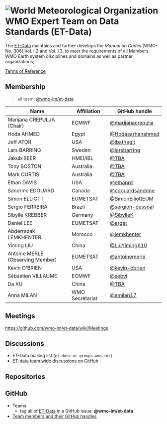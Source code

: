 # ![World Meteorological Organization](https://community.wmo.int/themes/wmo/logo.png) WMO Expert Team on Data Standards (ET-Data)

The [ET-Data](https://community.wmo.int/en/governance/commission-membership/commission-observation-infrastructure-and-information-systems-infcom/standing-committee-information-management-and-technology-sc-imt/expert-team-data-standards) maintains and further develops the _Manual on Codes_ (WMO-No. 306) Vol. I.2 and Vol. I.3, to meet the requirements of all Members, WMO Earth system disciplines and domains as well as partner organizations;

[Terms of Reference](https://github.com/wmo-im/sc-imt/blob/main/et-tt/et-data.adoc)

## Membership

>all team: [@wmo-im/et-data](https://github.com/orgs/wmo-im/teams/et-data)

|Name | Affiliation | GitHub handle |
|---|---|---|
|Marijana	CREPULJA (Chair)|ECMWF|[@marijanacrepulja](https://github.com/marijanacrepulja)
|Hoda	AHMED	|Egypt|[@Hodasarhanahmed](https://github.com/Hodasarhanahmed)
|Jeff	ATOR	|USA|[@jbathegit](https://github.com/jbathegit)
|Lars	BARRING	|Sweden|[@larsbarring](https://github.com/larsbarring)
|Jakub	BEER|HMEI/IBL|[@TBA](https://github.com/TBA)
|Tony	BOSTON|Australia|[@TBA](https://github.com/TBA)
|Mark	CURTIS|Australia|[@TBA](https://github.com/TBA)
|Ethan	DAVIS|USA|[@ethanrd](https://github.com/ethanrd)
|Sandrine	EDOUARD	|Canada|[@edouardsandrine](https://github.com/edouardsandrine)
|Simon	ELLIOTT	|EUMETSAT|[@SimonElliottEUM](https://github.com/SimonElliottEUM)
|Sergio	FERREIRA	|Brazil|[@sergioh-pessoal](https://github.com/sergioh-pessoal)
|Sibylle	KREBBER	|Germany|[@SibylleK](https://github.com/SibylleK)
|Daniel	LEE	|EUMETSAT|[@erget](https://github.com/erget)
|Abderrazak	LEMKHENTER	|Morocco|[@lemkhenter](https://github.com/lemkhenter)
|Yiming	LIU	|China	|[@LiuYiming610](https://github.com/LiuYiming610)
|Antoine	MERLE	(Observing Member)|EUMETSAT|[@antoinemerle](https://github.com/antoinemerle)
|Kevin	O'BRIEN	|USA|[@kevin-obrien](https://github.com/kevin-obrien)
|Sébastien	VILLAUME|	ECMWF|[@sebvi](https://github.com/sebvi)
|Da	XU|China|[@TBA](https://github.com/TBA)
|Anna MILAN|WMO Secretariat|[@amilan17](https://github.com/orgs/amilan17)

## Meetings
https://github.com/wmo-im/et-data/wiki/Meetings

## Discussions
- ET-Data mailing list (`et-data at groups.wmo.int`)
- [ET-data team wide discussions on GitHub](https://github.com/wmo-im/et-data/discussions)

## Repositories

## GitHub
- Teams
  - tag all of [ET-Data](https://github.com/orgs/wmo-im/teams/et-data) in a GitHub issue: **@wmo-im/et-data**
- [Team members and their GitHub handles](#Membership)
